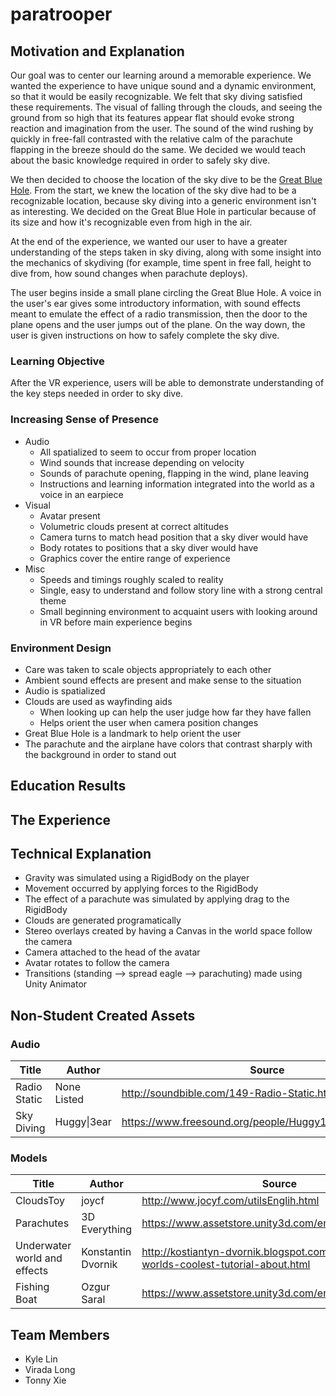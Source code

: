 # paratrooper
## Motivation and Explanation
Our goal was to center our learning around a memorable experience. We wanted the experience to have unique sound
and a dynamic environment, so that it would be easily recognizable. We felt that sky diving satisfied these requirements. The visual
of falling through the clouds, and seeing the ground from so high that its features appear flat should evoke strong reaction and
imagination from the user. The sound of the wind rushing by quickly in free-fall contrasted with the relative calm of the parachute
flapping in the breeze should do the same. We decided we would teach about the basic knowledge required in order to safely sky dive.

We then decided to choose the location of the sky dive to be the [Great Blue Hole](https://en.wikipedia.org/wiki/Great_Blue_Hole).
From the start, we knew the location of the sky dive had to be a recognizable location, because sky diving into a generic environment
isn't as interesting. We decided on the Great Blue Hole in particular because of its size and how it's recognizable even from high
in the air.

At the end of the experience, we wanted our user to have a greater understanding of the steps taken in sky diving, along with some insight
into the mechanics of skydiving (for example, time spent in free fall, height to dive from, how sound changes when parachute deploys).

The user begins inside a small plane circling the Great Blue Hole.
A voice in the user's ear gives some introductory information, with sound effects meant to emulate the effect of a radio transmission, then
the door to the plane opens and the user jumps out of the plane. On the way down, the user is given instructions on how to safely complete
the sky dive.

### Learning Objective
After the VR experience, users will be able to demonstrate understanding of the key steps needed in order to sky dive.

### Increasing Sense of Presence
- Audio
    - All spatialized to seem to occur from proper location
    - Wind sounds that increase depending on velocity
    - Sounds of parachute opening, flapping in the wind, plane leaving
    - Instructions and learning information integrated into the world as a voice in an earpiece
- Visual
    - Avatar present
    - Volumetric clouds present at correct altitudes
    - Camera turns to match head position that a sky diver would have
    - Body rotates to positions that a sky diver would have
    - Graphics cover the entire range of experience
- Misc
    - Speeds and timings roughly scaled to reality
    - Single, easy to understand and follow story line with a strong central theme
    - Small beginning environment to acquaint users with looking around in VR before main experience begins

### Environment Design
- Care was taken to scale objects appropriately to each other
- Ambient sound effects are present and make sense to the situation
- Audio is spatialized
- Clouds are used as wayfinding aids
    - When looking up can help the user judge how far they have fallen
    - Helps orient the user when camera position changes
- Great Blue Hole is a landmark to help orient the user
- The parachute and the airplane have colors that contrast sharply with the background in order to stand out

## Education Results
## The Experience
## Technical Explanation
- Gravity was simulated using a RigidBody on the player
- Movement occurred by applying forces to the RigidBody
- The effect of a parachute was simulated by applying drag to the RigidBody
- Clouds are generated programatically
- Stereo overlays created by having a Canvas in the world space follow the camera
- Camera attached to the head of the avatar
- Avatar rotates to follow the camera
- Transitions (standing --> spread eagle --> parachuting) made using Unity Animator

## Non-Student Created Assets
### Audio
| Title | Author | Source |
| --- | --- | --- |
| Radio Static | None Listed | http://soundbible.com/149-Radio-Static.html |
| Sky Diving | Huggy\|3ear | https://www.freesound.org/people/Huggy13ear/packs/8657/ |
### Models
| Title | Author | Source |
| --- | --- | --- |
| CloudsToy | joycf | http://www.jocyf.com/utilsEnglih.html |
| Parachutes | 3D Everything | https://www.assetstore.unity3d.com/en/#!/content/40565 |
| Underwater world and effects | Konstantin Dvornik | http://kostiantyn-dvornik.blogspot.com/2013/05/unity-worlds-coolest-tutorial-about.html |
| Fishing Boat | Ozgur Saral | https://www.assetstore.unity3d.com/en/#!/content/23181 | 
## Team Members
- Kyle Lin
- Virada Long
- Tonny Xie
